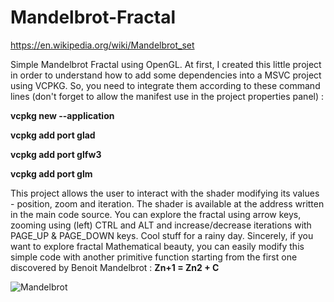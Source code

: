 # Mandelbrot-Fractal

https://en.wikipedia.org/wiki/Mandelbrot_set

Simple Mandelbrot Fractal using OpenGL. At first, I created this little project in order to understand how to add some dependencies into a MSVC project using VCPKG. So, you need to integrate them according to these command lines (don't forget to allow the manifest use in the project properties panel) :

**vcpkg new --application**

**vcpkg add port glad**

**vcpkg add port glfw3**

**vcpkg add port glm**


This project allows the user to interact with the shader modifying its values - position, zoom and iteration. The shader is available at the address written in the main code source. You can explore the fractal using arrow keys, zooming using (left) CTRL and ALT and increase/decrease iterations with PAGE_UP & PAGE_DOWN keys. Cool stuff for a rainy day. Sincerely, if you want to explore fractal Mathematical beauty, you can easily modify this simple code with another primitive function starting from the first one discovered by Benoit Mandelbrot : **Zn+1 = Zn2 + C** 

![Mandelbrot](https://github.com/user-attachments/assets/69dae17a-f3a4-42b8-ac89-32bcdd5d556b)
